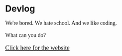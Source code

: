 # Devlog

<div style="font-family:Calibri;font-size:18px">
<p>We're bored.
We hate school.
And we like coding.

<p>What can you do?

<a href="https://bored.krishsridhar.repl.co" title="website" style="font-size:20px">Click here for the website</a>
</div>